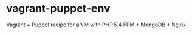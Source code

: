 vagrant-puppet-env
==================

Vagrant + Puppet recipe for a VM with PHP 5.4 FPM + MongoDB + Nginx